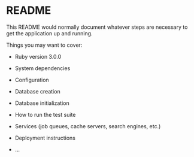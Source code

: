 # README

This README would normally document whatever steps are necessary to get the
application up and running.

Things you may want to cover:

* Ruby version 3.0.0

* System dependencies

* Configuration

* Database creation

* Database initialization

* How to run the test suite

* Services (job queues, cache servers, search engines, etc.)

* Deployment instructions

* ...
